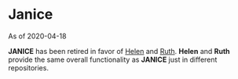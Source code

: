 # Janice

As of 2020-04-18

__JANICE__ has been retired in favor of [Helen](https://github.com/TimHughey/helen.git) and [Ruth](https://github.com/TimHughey/ruth.git).  __Helen__ and __Ruth__ provide the same overall functionality as __JANICE__ just in different repositories.  
